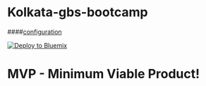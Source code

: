 # Kolkata-gbs-bootcamp

####[configuration](https://github.com/wpannell/angularjs-1.x-reference-app/wiki/configuration)

[![Deploy to Bluemix](https://bluemix.net/deploy/button.png)](https://github.com/Prithwish2016/fluppy-dollop.git)

# MVP - Minimum Viable Product!
